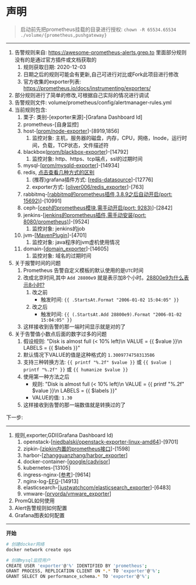 # 声明

> 启动前先把prometheus挂载的目录进行授权: `chown -R 65534.65534 ./volume/{prometheus,pushgateway}`

---

1. 告警规则来自: <https://awesome-prometheus-alerts.grep.to> 里面部分规则没有的是通过官方插件或文档获取的
   1. 规则获取日期: 2020-12-03
   2. 日期之后的规则可能会有更新,自己可进行对比或Fork此项目进行修改
   3. 官方收集的exporter列表: <https://prometheus.io/docs/instrumenting/exporters/>
2. 部分规则进行了简单的修改,可根据自己实际的情况进行调试
3. 告警规则文件: volume/prometheus/config/alertmanager-rules.yml
4. 当前规则包含:
   1. 栗子: 类别-[exporter来源]-[Grafana Dashboard Id]
   2. prometheus-[自身监控]
   3. host-[[prom/node-exporter](https://hub.docker.com/r/prom/node-exporter)]-[8919,1856]
      1. 监控对象: 主机，服务器的磁盘，内存，CPU，网络，Inode，运行时间，负载，TCP状态，文件描述符
   4. blackbox([prom/blackbox-exporter](https://hub.docker.com/r/prom/blackbox-exporter))-[14792]
      1. 监控对象: http、https、tcp端点，ssl的过期时间
   5. mysql-[[prom/mysqld-exporter](https://hub.docker.com/r/prom/mysqld-exporter)]-[14934]
   6. redis, [点击查看几种方式的区别](https://redisgrafana.github.io/intro/)
      1. (推荐)grafana插件方式: [[redis-datasource](https://grafana.com/grafana/plugins/redis-datasource/)]-[12776]
      2. exporter方式: [[oliver006/redis_exporter](https://hub.docker.com/r/oliver006/redis_exporter)]-[763]
   7. rabbitmq-[[rabbitmq的prometheus插件,3.8.9之后自动开启(port: 15692)](https://www.rabbitmq.com/prometheus.html)]-[10991]
   8. ceph-[[ceph的prometheus模块,需手动开启(port: 9283)](https://docs.ceph.com/en/latest/mgr/prometheus/)]-[2842]
   9. jenkins-[[jenkins的prometheus插件,需手动安装(port: 8080/prometheus)](https://plugins.jenkins.io/prometheus/)]-[9524]
      1. 监控对象: jenkins的job
   10. jvm-[[MavenPlugin](./docs/jvm.md)]-[4701]
       1. 监控对象: java程序的jvm虚机使用情况
   11. domain-[[domain_exporter](https://github.com/le-shi/domain_exporter)]-[14605]
       1. 监控对象: 域名的过期时间
5. 关于报警时间的问题
    1. Prometheus 告警自定义模板的默认使用的是`UTC`时间
    2. 改成北京时间,其中 `Add 28800e9`  就是表示加8个小时。[28800e9为什么表示8小时?](https://www.google.com/search?q=28800e9%E4%B8%BA%E4%BB%80%E4%B9%88%E8%A1%A8%E7%A4%BA8%E5%B0%8F%E6%97%B6%3F&oq=28800e9%E4%B8%BA%E4%BB%80%E4%B9%88%E8%A1%A8%E7%A4%BA8%E5%B0%8F%E6%97%B6%3F&aqs=chrome..69i64j69i57.2040j0j1&sourceid=chrome&ie=UTF-8)
        1. 改之前
           - 触发时间: `{{ .StartsAt.Format "2006-01-02 15:04:05" }}`
        2. 改之后
           - 触发时间: `{{ (.StartsAt.Add 28800e9).Format "2006-01-02 15:04:05" }}`
    3. 这样接收到告警的那一端时间显示就是对的了
6. 关于告警值小数点后面的数字过多的问题
   1. 假设规则: "Disk is almost full (< 10% left)\n  VALUE = {{ $value }}\n  LABELS = {{ $labels }}"
   2. 默认情况下VALUE的值是这种格式的 `1.3009774758313586`
   3. 支持三种转换方法: `{{ printf "%.2f" $value }}` 或 `{{ $value | printf "%.2f" }}` 或 `{{ humanize $value }}`
   4. 使用第一种方法之后
      - 规则: "Disk is almost full (< 10% left)\n  VALUE = {{ printf \"%.2f\" $value }}\n  LABELS = {{ $labels }}"
      - VALUE的值: `1.30`
   5. 这样接收到告警的那一端数值就是转换过的了


下一步:

---

1. 规则,exporter,GDI(Grafana Dashboard Id)
   1. openstack-[[niedbalski/openstack-exporter-linux-amd64](https://quay.io/niedbalski/openstack-exporter-linux-amd64)]-[9701]
   2. zipkin-[[zipkin内置的prometheus接口](https://github.com/le-shi/docker-zipkin)]-[1598]
   3. harbor-[[zhangguanzhang/harbor_exporter](https://hub.docker.com/r/zhangguanzhang/harbor_exporter)]
   4. docker-container-[[google/cadvisor](https://hub.docker.com/r/google/cadvisor)]
   5. kubernetes-[13105]
   6. ingress-nginx-[[参考](https://github.com/kubernetes/ingress-nginx/tree/master/deploy/prometheus)]-[9614]
   7. nginx-log-[EFG](./docs/nginx.md)-[14913]
   8. elasticsearch-[[justwatchcom/elasticsearch_exporter](https://github.com/justwatchcom/elasticsearch_exporter)]-[6483]
   9. vmware-[[pryorda/vmware_exporter](https://github.com/pryorda/vmware_exporter)]
2. PromQL如何使用
3. Alert告警规则如何配置
4. Grafana图表如何配置




---

**开始**

```bash
# 创建docker网络
docker network create ops

# 创建mysql监控用户
CREATE USER 'exporter'@'%' IDENTIFIED BY 'prometheus';
GRANT PROCESS, REPLICATION CLIENT ON *.* TO 'exporter'@'%';
GRANT SELECT ON performance_schema.* TO 'exporter'@'%';
```